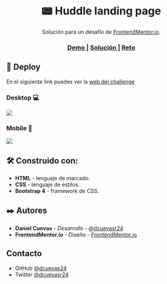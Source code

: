 <h1 align="center">📟 Huddle landing page</h1>

<div align="center">
    Solución para un desafío de  <a href="https://www.frontendmentor.io/" target="_blank">FrontendMentor.io</a>.
</div>

<div align="center">
  <h3>
    <a href="https://dcuevas24.github.io/huddle-landing-page/">
      Demo
    </a>
    <span> | </span>
    <a href="https://github.com/dcuevas24/huddle-landing-page">
      Solución
    </a>
    <span> | </span>
    <a href="https://www.frontendmentor.io/challenges/huddle-landing-page-with-a-single-introductory-section-B_2Wvxgi0">
      Reto
    </a>
  </h3>
</div>

## 🚀 Deploy

En el siguiente link puedes ver la [web del challenge](https://dcuevas24.github.io/huddle-landing-page/ "web del challenge")

### Desktop 💻

![](https://i.imgur.com/PGDRMFb.png)

### Mobile 📱

![](https://i.imgur.com/teag7Hu.png)

## 🛠️ Construido con:

- **HTML** - lenguaje de marcado.
- **CSS** - lenguaje de estilos.
- **Bootstrap 4** - framework de CSS.

## ✒️ Autores

- **Daniel Cuevas** - _Desarrollo_ - [@dcuevasr24](https://twitter.com/dcuevasr24 "@dcuevasr24")
- **FrontendMentor.io** - Diseño - [FrontendMentor.io](https://www.frontendmentor.io/ "FrontendMentor.io")

## Contacto

- GitHub [@dcuevas24](https://github.com/dcuevas24)
- Twitter [@dcuevasr24](https://twitter.com/dcuevasr24)
